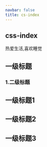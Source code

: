```yaml
---
navbar: false
title: cs-index
---
```


## css-index

热爱生活,喜欢睡觉


## 一级标题

### 1.二级标题
## 一级标题1
## 一级标题2
## 一级标题3